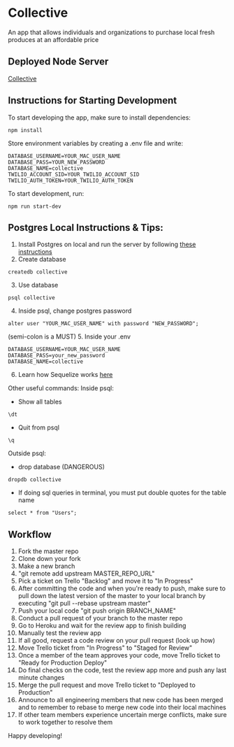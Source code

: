 # Collective
An app that allows individuals and organizations to purchase local fresh produces at an affordable price

## Deployed Node Server
[Collective](https://www.collectivefoods.com/#/)

## Instructions for Starting Development
To start developing the app, make sure to install dependencies:
```
npm install
```

Store environment variables by creating a .env file and write:
```
DATABASE_USERNAME=YOUR_MAC_USER_NAME
DATABASE_PASS=YOUR_NEW_PASSWORD
DATABASE_NAME=collective
TWILIO_ACCOUNT_SID=YOUR_TWILIO_ACCOUNT_SID
TWILIO_AUTH_TOKEN=YOUR_TWILIO_AUTH_TOKEN
```

To start development, run:
```
npm run start-dev
```

## Postgres Local Instructions & Tips:
1. Install Postgres on local and run the server by following [these instructions](https://launchschool.com/blog/how-to-install-postgresql-on-a-mac)
2. Create database
```
createdb collective
```
3. Use database
```
psql collective
```
4. Inside psql, change postgres password
```
alter user "YOUR_MAC_USER_NAME" with password "NEW_PASSWORD";
```
(semi-colon is a MUST)
5. Inside your .env
```
DATABASE_USERNAME=YOUR_MAC_USER_NAME
DATABASE_PASS=your_new_password
DATABASE_NAME=collective
```
6. Learn how Sequelize works [here](https://mherman.org/blog/2015/10/22/node-postgres-sequelize/#.WXRGp9PytYh)

Other useful commands:
Inside psql:
* Show all tables
```
\dt
```
* Quit from psql
```
\q
```

Outside psql:
* drop database (DANGEROUS)
```
dropdb collective
```
* If doing sql queries in terminal, you must put double quotes for the table name
```
select * from "Users";
```

## Workflow
1. Fork the master repo
2. Clone down your fork
3. Make a new branch
4. "git remote add upstream MASTER_REPO_URL"
5. Pick a ticket on Trello "Backlog" and move it to "In Progress"
6. After committing the code and when you're ready to push, make sure to pull down the latest version of the master to your local branch by executing "git pull --rebase upstream master"
7. Push your local code "git push origin BRANCH_NAME"
8. Conduct a pull request of your branch to the master repo
9. Go to Heroku and wait for the review app to finish building
10. Manually test the review app
11. If all good, request a code review on your pull request (look up how)
12. Move Trello ticket from "In Progress" to "Staged for Review"
13. Once a member of the team approves your code, move Trello ticket to "Ready for Production Deploy"
14. Do final checks on the code, test the review app more and push any last minute changes
15. Merge the pull request and move Trello ticket to "Deployed to Production"
16. Announce to all engineering members that new code has been merged and to remember to rebase to merge new code into their local machines
17. If other team members experience uncertain merge conflicts, make sure to work together to resolve them

Happy developing!
